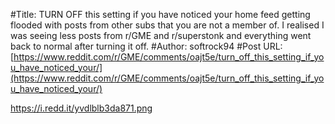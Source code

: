 #Title: TURN OFF this setting if you have noticed your home feed getting flooded with posts from other subs that you are not a member of. I realised I was seeing less posts from r/GME and r/superstonk and everything went back to normal after turning it off.
#Author: softrock94
#Post URL: [https://www.reddit.com/r/GME/comments/oajt5e/turn_off_this_setting_if_you_have_noticed_your/](https://www.reddit.com/r/GME/comments/oajt5e/turn_off_this_setting_if_you_have_noticed_your/)


https://i.redd.it/yvdlblb3da871.png